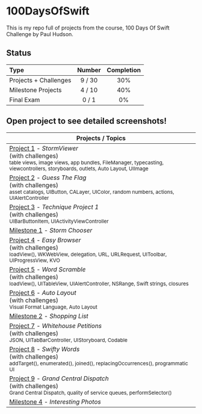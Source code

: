 # 100DaysOfSwift

This is my repo full of projects from the course, 100 Days Of Swift Challenge by Paul Hudson.

## Status

Type               | Number  | Completion
:---               |  :---:  |   :---:
Projects + Challenges           |  9 / 30 | 30%
Milestone Projects |  4 / 10 | 40%
Final Exam         |  0 / 1  | 0%


## Open project to see detailed screenshots!

Projects / Topics                                                                                                                                                            |
| --- | 
[Project 1](Project1) - *StormViewer* <br/>(with challenges)                                         <br/><sub> table views, image views, app bundles, FileManager, typecasting, viewcontrollers, storyboards, outlets, Auto Layout, UIImage </sub> | |
[Project 2](Project2) - *Guess The Flag* <br/>(with challenges)                                         <br/><sub> asset catalogs, UIButton, CALayer, UIColor, random numbers, actions, UIAlertController </sub> | |
[Project 3](Project3) - *Technique Project 1* <br/>(with challenges)                                         <br/><sub> UIBarButtonItem,  UIActivityViewController </sub> | |
[Milestone 1](Milestone1) - *Storm Chooser* <br/>                                        | |
[Project 4](Project4) - *Easy Browser* <br/>(with challenges)                                         <br/><sub> loadView(), WKWebView, delegation, URL, URLRequest, UIToolbar, UIProgressView, KVO  </sub> | |
[Project 5](Project5) - *Word Scramble* <br/>(with challenges)                                         <br/><sub> loadView(), UITableView, UIAlertController, NSRange, Swift strings, closures  </sub> | |
[Project 6](Project6a) - *Auto Layout* <br/>(with challenges)                                         <br/><sub> Visual Format Language, Auto Layout  </sub> | |
[Milestone 2](Milestone2) - *Shopping List* <br/>                                        | |
[Project 7](Project7) - *Whitehouse Petitions* <br/>(with challenges)                                         <br/><sub> JSON, UITabBarController, UIStoryboard, Codable  </sub> | |
[Project 8](Project8) - *Swifty Words* <br/>(with challenges)                                         <br/><sub> addTarget(), enumerated(), joined(), replacingOccurrences(), programmatic UI  </sub> | |
[Project 9](Project9) - *Grand Central Dispatch* <br/>(with challenges)                                         <br/><sub> Grand Central Dispatch, quality of service queues, performSelector()  </sub> | |
[Milestone 4](Milestone4) - *Interesting Photos* <br/>                                        | |







